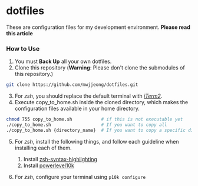 # dotfiles

These are configuration files for my development environment. **Please read this article**

### How to Use

1. You must **Back Up** all your own dotfiles.
2. Clone this repository (**Warning**: Please don't clone the submodules of this repository.)

```bash
git clone https://github.com/mwjjeong/dotfiles.git
```

3. For _zsh_, you should replace the default terminal with _[iTerm2](https://iterm2.com)_.
4. Execute copy_to_home.sh inside the cloned directory, which makes the configuration files available in your home directory.

```bash
chmod 755 copy_to_home.sh           # if this is not executable yet
./copy_to_home.sh                   # If you want to copy all
./copy_to_home.sh {directory_name}  # If you want to copy a specific directory
```

5. For _zsh_, install the following things, and follow each guideline when installing each of them.

   1. Install [zsh-syntax-highlighting](https://github.com/zsh-users/zsh-syntax-highlighting)
   2. Install [powerlevel10k](https://github.com/romkatv/powerlevel10k)

6. For _zsh_, configure your terminal using `p10k configure`
